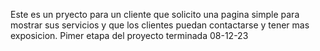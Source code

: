 Este es un pryecto para un cliente que solicito una pagina simple para mostrar sus servicios y que los clientes puedan contactarse y tener mas exposicion.
Pimer etapa del proyecto terminada 08-12-23
